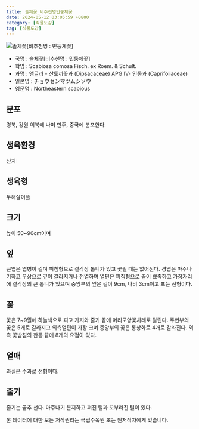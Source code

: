 ```yaml
---
title: 솔체꽃_비추천명민둥체꽃
date: 2024-05-12 03:05:59 +0800
category: [식물도감]
tag: [식물도감]
---
```




![솔체꽃[비추천명 : 민둥체꽃]](/fileUpload/plants/basic/Dipsacaceae/Scabiosa/16935/16935_20160811173023675files_th2.jpg)
- 국명 : 솔체꽃[비추천명 : 민둥체꽃]
- 학명 : Scabiosa comosa Fisch. ex Roem. & Schult.
- 과명 : 앵글러 - 산토끼꽃과 (Dipsacaceae) APG Ⅳ- 인동과 (Caprifoliaceae)
- 일본명 : チョウセンマツムシソウ
- 영문명 : Northeastern scabious


## 분포
경북, 강원 이북에 나며 만주, 중국에 분포한다.
## 생육환경
산지
## 생육형
두해살이풀
## 크기
높이 50~90cm이며
## 잎
근엽은 엽병이 길며 피침형으로 결각상 톱니가 있고 꽃필 때는 없어진다. 경엽은 마주나기하고 우상으로 깊이 갈라지거나 전열하며 열편은 피침형으로 끝이 뾰족하고 가장자리에 결각상의 큰 톱니가 있으며 중앙부의 잎은 길이 9cm, 나비 3cm이고 포는 선형이다.
## 꽃
꽃은 7~9월에 하늘색으로 피고 가지와 줄기 끝에 머리모양꽃차례로 달린다. 주변부의 꽃은 5개로 갈라지고 외측열편이 가장 크며 중앙부의 꽃은 통상화로 4개로 갈라진다. 외측 꽃받침의 판통 끝에 8개의 요점이 있다.
## 열매
과실은 수과로 선형이다.
## 줄기
줄기는 곧추 선다. 마주나기 분지하고 퍼진 털과 꼬부라진 털이 있다.






본 데이터에 대한 모든 저작권리는 국립수목원 또는 원저작자에게 있습니다.
